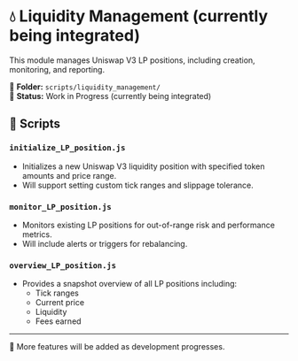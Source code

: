 # 💧 Liquidity Management (currently being integrated)

This module manages Uniswap V3 LP positions, including creation, monitoring, and reporting.

📂 **Folder:** `scripts/liquidity_management/`  
📌 **Status:** Work in Progress (currently being integrated)

## 🔧 Scripts

### `initialize_LP_position.js`
- Initializes a new Uniswap V3 liquidity position with specified token amounts and price range.
- Will support setting custom tick ranges and slippage tolerance.

### `monitor_LP_position.js`
- Monitors existing LP positions for out-of-range risk and performance metrics.
- Will include alerts or triggers for rebalancing.

### `overview_LP_position.js`
- Provides a snapshot overview of all LP positions including:
  - Tick ranges
  - Current price
  - Liquidity
  - Fees earned

---

📌 More features will be added as development progresses.
